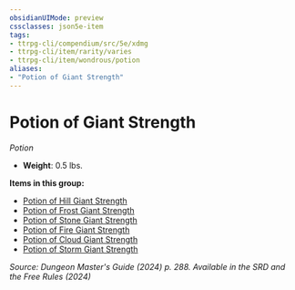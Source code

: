 ```yaml
---
obsidianUIMode: preview
cssclasses: json5e-item
tags:
- ttrpg-cli/compendium/src/5e/xdmg
- ttrpg-cli/item/rarity/varies
- ttrpg-cli/item/wondrous/potion
aliases: 
- "Potion of Giant Strength"
---
```

# Potion of Giant Strength
*Potion*  


- **Weight**: 0.5 lbs.

**Items in this group:**

- [Potion of Hill Giant Strength](/3-Mechanics/CLI/items/potion-of-hill-giant-strength-xdmg.md)
- [Potion of Frost Giant Strength](/3-Mechanics/CLI/items/potion-of-frost-giant-strength-xdmg.md)
- [Potion of Stone Giant Strength](/3-Mechanics/CLI/items/potion-of-stone-giant-strength-xdmg.md)
- [Potion of Fire Giant Strength](/3-Mechanics/CLI/items/potion-of-fire-giant-strength-xdmg.md)
- [Potion of Cloud Giant Strength](/3-Mechanics/CLI/items/potion-of-cloud-giant-strength-xdmg.md)
- [Potion of Storm Giant Strength](/3-Mechanics/CLI/items/potion-of-storm-giant-strength-xdmg.md)

*Source: Dungeon Master's Guide (2024) p. 288. Available in the <span title='Systems Reference Document (5.2)'>SRD</span> and the Free Rules (2024)*